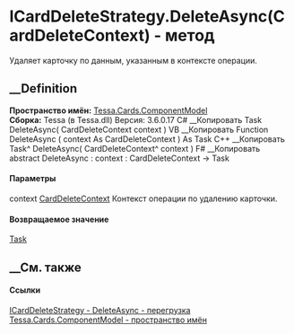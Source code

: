 # ICardDeleteStrategy.DeleteAsync(CardDeleteContext) - метод
Удаляет карточку по данным, указанным в контексте операции.
##  __Definition
 **Пространство имён:**
[Tessa.Cards.ComponentModel](N_Tessa_Cards_ComponentModel.htm)  
 **Сборка:** Tessa (в Tessa.dll) Версия: 3.6.0.17
C# __Копировать
     Task DeleteAsync(
    	CardDeleteContext context
    )
VB __Копировать
     Function DeleteAsync ( 
    	context As CardDeleteContext
    ) As Task
C++ __Копировать
    Task^ DeleteAsync(
    	CardDeleteContext^ context
    )
F# __Копировать
     abstract DeleteAsync : 
            context : CardDeleteContext -> Task 
#### Параметры
context
[CardDeleteContext](T_Tessa_Cards_ComponentModel_CardDeleteContext.htm)
    Контекст операции по удалению карточки.
#### Возвращаемое значение
[Task](https://learn.microsoft.com/dotnet/api/system.threading.tasks.task)
##  __См. также
#### Ссылки
[ICardDeleteStrategy - ](T_Tessa_Cards_ComponentModel_ICardDeleteStrategy.htm)
[DeleteAsync -
перегрузка](Overload_Tessa_Cards_ComponentModel_ICardDeleteStrategy_DeleteAsync.htm)
[Tessa.Cards.ComponentModel - пространство
имён](N_Tessa_Cards_ComponentModel.htm)
